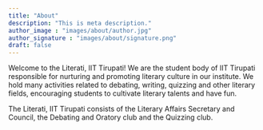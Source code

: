 ```yaml
---
title: "About"
description: "This is meta description."
author_image : "images/about/author.jpg"
author_signature : "images/about/signature.png"
draft: false
---
```


Welcome to the Literati, IIT Tirupati! We are the student body of IIT Tirupati responsible for nurturing and promoting literary culture in our institute. We hold many activities related to debating, writing, quizzing and other literary fields, encouraging students to cultivate literary talents and have fun.

The Literati, IIT Tirupati consists of the Literary Affairs Secretary and Council, the Debating and Oratory club and the Quizzing club.

